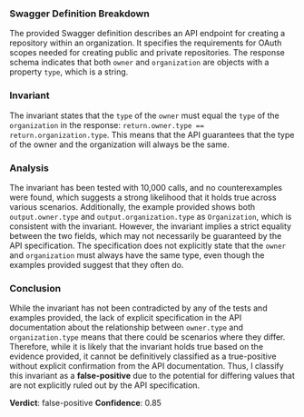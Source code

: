 ### Swagger Definition Breakdown
The provided Swagger definition describes an API endpoint for creating a repository within an organization. It specifies the requirements for OAuth scopes needed for creating public and private repositories. The response schema indicates that both `owner` and `organization` are objects with a property `type`, which is a string.

### Invariant
The invariant states that the `type` of the `owner` must equal the `type` of the `organization` in the response: `return.owner.type == return.organization.type`. This means that the API guarantees that the type of the owner and the organization will always be the same.

### Analysis
The invariant has been tested with 10,000 calls, and no counterexamples were found, which suggests a strong likelihood that it holds true across various scenarios. Additionally, the example provided shows both `output.owner.type` and `output.organization.type` as `Organization`, which is consistent with the invariant. However, the invariant implies a strict equality between the two fields, which may not necessarily be guaranteed by the API specification. The specification does not explicitly state that the `owner` and `organization` must always have the same type, even though the examples provided suggest that they often do.

### Conclusion
While the invariant has not been contradicted by any of the tests and examples provided, the lack of explicit specification in the API documentation about the relationship between `owner.type` and `organization.type` means that there could be scenarios where they differ. Therefore, while it is likely that the invariant holds true based on the evidence provided, it cannot be definitively classified as a true-positive without explicit confirmation from the API documentation. Thus, I classify this invariant as a **false-positive** due to the potential for differing values that are not explicitly ruled out by the API specification. 

**Verdict**: false-positive
**Confidence**: 0.85
